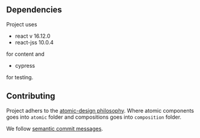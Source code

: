 ## Dependencies

Project uses 

- react v 16.12.0
- react-jss 10.0.4

for content and 

- cypress

for testing.

## Contributing

Project adhers to the [atomic-design philosophy](https://bradfrost.com/blog/post/atomic-web-design/). Where atomic components goes into `atomic` folder and compositions goes into `composition` folder.

We follow [semantic commit messages](https://seesparkbox.com/foundry/semantic_commit_messages).